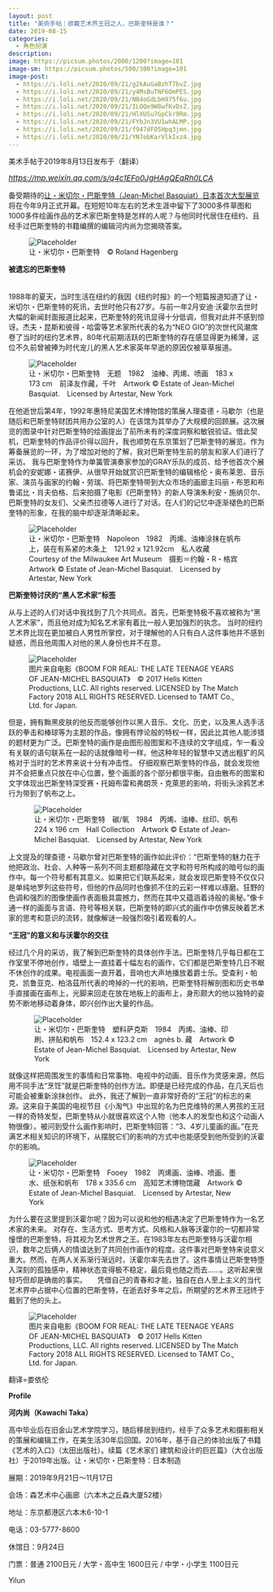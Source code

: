 ```yaml
---
layout: post
title: "​美術手帖｜欲戴艺术界王冠之人，巴斯奎特是谁？"
date: 2019-08-15
categories:
  - 角色扮演
description:
image: https://picsum.photos/2000/1200?image=101
image-sm: https://picsum.photos/500/300?image=101
image-post:
  - https://i.loli.net/2020/09/21/g2kAuGaBzhT7bvZ.jpg
  - https://i.loli.net/2020/09/21/y4MsBuTNF6OmPES.jpg
  - https://i.loli.net/2020/09/21/NB4oGdLbH975f6u.jpg
  - https://i.loli.net/2020/09/21/ILOQe9W8wfKvDsZ.jpg
  - https://i.loli.net/2020/09/21/HlXUSu7GpCkr9Rm.jpg
  - https://i.loli.net/2020/09/21/FYbJn3VU1whALMP.jpg
  - https://i.loli.net/2020/09/21/f947dFOSHpq3jmn.jpg
  - https://i.loli.net/2020/09/21/YN7obKarVlkIxz4.jpg
---
```

美术手帖于2019年8月13日发布于（翻译）

<a href="https://mp.weixin.qq.com/s/q4c1EFo0JgHAgQEqRh0LCA"><i style="font-size:15px">https://mp.weixin.qq.com/s/q4c1EFo0JgHAgQEqRh0LCA</i></a>

备受期待的<a href="http://mp.weixin.qq.com/s?__biz=MzU4OTcyOTg0NQ==&mid=2247485020&idx=1&sn=abcdd14c51a1bf0d3c6543acbabd5c4a&chksm=fdc85f06cabfd6103ce583e3a4466d5845819f77485746d625b031ea9b738a7b6ac6ee3e93c0&scene=21#wechat_redirect">让・米切尔・巴斯奎特（Jean-Michel Basquiat）日本首次大型展览</a>将在今年9月正式开幕。在短短10年左右的艺术生涯中留下了3000多件草图和1000多件绘画作品的艺术家巴斯奎特是怎样的人呢<!--break-->？与他同时代居住在纽约、且经手过巴斯奎特的书籍编撰的编辑河内尚为您揭晓答案。

<figure>
  <img src="{{ page.image-post[0] }}" alt="Placeholder"/>
  <figcaption>让・米切尔・巴斯奎特　© Roland Hagenberg</figcaption>
</figure>

<div style="font-weight:bold;">被遗忘的巴斯奎特　</div>　

1988年的夏天，当时生活在纽约的我因《纽约时报》的一个短篇报道知道了让・米切尔・巴斯奎特的死讯，去世时他只有27岁。与前一年2月安迪·沃霍尔去世时大幅的新闻封面报道比起来，巴斯奎特的死讯显得十分低调，但我对此并不感到惊讶。杰夫・昆斯和彼得・哈雷等艺术家所代表的名为“NEO GIO”的次世代风潮席卷了当时的纽约艺术界，80年代前期活跃的巴斯奎特的存在感显得更为稀薄，这位不久前曾被捧为时代宠儿的黑人艺术家英年早逝的原因仅被草草报道。

<figure>
  <img src="{{ page.image-post[1] }}" alt="Placeholder"/>
  <figcaption>让・米切尔・巴斯奎特　无题　1982　油棒、丙烯、喷画　183 x 173 cm　前泽友作藏，千叶　Artwork © Estate of Jean-Michel Basquiat.　Licensed by Artestar, New York</figcaption>
</figure>

在他逝世后第4年，1992年惠特尼美国艺术博物馆的策展人理查德・马歇尔（也是随后和巴斯奎特财团共用办公室的人）在该馆为其举办了大规模的回顾展。这次展览的图录中针对巴斯奎特的绘画提出了前所未有的深度洞察和敏锐验证。借此契机，巴斯奎特的作品评价得以回升，我也顺势在东京策划了巴斯奎特的展览。作为筹备展览的一环，为了增加对他的了解，我对巴斯奎特生前的朋友和家人们进行了采访。
我与巴斯奎特作为单簧管演奏家参加的GRAY乐队的成员、给予他首次个展机会的安妮娜・诺赛伊、从很早开始就赏识巴斯奎特的编辑格伦・奥布莱恩、音乐家、演员与画家的约翰・劳瑞、将巴斯奎特带到大众市场的画廊主玛丽・布恩和布鲁诺比・肖夫伯格、后来拍摄了电影《巴斯奎特》的新人导演朱利安・施纳贝尔、巴斯奎特的女友们、父亲杰拉德等人进行了对话。在人们的记忆中逐渐褪色的巴斯奎特的形象，在我的脑中却逐渐清晰起来。

<figure>
  <img src="{{ page.image-post[2] }}" alt="Placeholder"/>
  <figcaption>让・米切尔・巴斯奎特　Napoleon　1982　丙烯、油棒涂抹在帆布上，装在有系紧的木条上　121.92 x 121.92cm　私人收藏　Courtesy of the Milwaukee Art Museum　摄影＝约翰・R・格宾　Artwork © Estate of Jean-Michel Basquiat.　Licensed by Artestar, New York</figcaption>
</figure>

<div style="font-weight:bold;">巴斯奎特讨厌的“黑人艺术家”标签</div>

从与上述的人们对话中我找到了几个共同点。首先，巴斯奎特极不喜欢被称为“黑人艺术家”，而且他对成为知名艺术家有着比一般人更加强烈的执念。
当时的纽约艺术界比现在更加被白人男性所掌控，对于理解他的人只有白人这件事他并不感到疑惑，而且他周围人对他的黑人身份也并不在意。

<figure>
  <img src="{{ page.image-post[3] }}" alt="Placeholder"/>
  <figcaption>图片来自电影《BOOM FOR REAL: THE LATE TEENAGE YEARS OF JEAN-MICHEL BASQUIAT》　© 2017 Hells Kitten Productions, LLC. All rights reserved. LICENSED by The Match Factory 2018 ALL RIGHTS RESERVED. Licensed to TAMT Co., Ltd. for Japan.</figcaption>
</figure>

但是，拥有黝黑皮肤的他反而能够创作以黑人音乐、文化、历史，以及黑人选手活跃的拳击和棒球等为主题的作品，像拥有悖论般的特权一样，因此比其他人能涉猎的题材更为广泛。巴斯奎特的画作是由图形般图案和不连续的文字组成，乍一看没有关联的语句联系在一起的话就像暗号一样。他这种年轻的智慧中又透出粗犷的风格对于当时的艺术界来说十分有冲击性。
仔细观察巴斯奎特的作品，就会发现他并不会把重点只放在中心位置，整个画面的各个部分都很平衡。自由散布的图案和文字体现出巴斯奎特深受赛・托姆布雷和弗朗茨・克萊恩的影响，将街头涂鸦艺术行为带到了帆布之上。

<figure style="width:80%;margin:auto;">
  <img src="{{ page.image-post[4] }}" alt="Placeholder"/>
  <figcaption>让・米切尔・巴斯奎特　碳/氧　1984　丙烯、油棒、丝印、帆布　224 x 196 cm　Hall Collection　Artwork © Estate of Jean-Michel Basquiat.　Licensed by Artestar, New York</figcaption>
</figure>

上文提及的理查德・马歇尔曾对巴斯奎特的画作如此评价：“巴斯奎特的魅力在于他把政治、社会、人种等一系列不同主题都隐藏在文字和符号所构成的暗号似的画作中。每一个符号都有其意义。如果把它们联系起来，就会发现巴斯奎特不仅仅只是单纯地罗列这些符号，但他的作品同时也像抓不住的云彩一样难以琢磨。狂野的色调和强烈的图像使画作表面极具震撼力，然而在其中又蕴涵着诗般的奥秘。”像卡通一样的画面与言语、符号等相关联，巴斯奎特的即兴式的画作中仿佛反映着艺术家的思考和意识的流转，就像解谜一般强烈吸引着观看的人。

<div style="font-weight:bold;">“王冠”的意义和与沃霍尔的交往</div>

经过几个月的采访，我了解到巴斯奎特的具体创作手法。巴斯奎特几乎每日都在工作室里不停地创作，墙壁上一直挂着十幅左右的画作，它们都是巴斯奎特几日不眠不休创作的成果。电视画面一直开着，音响也大声地播放着爵士乐。受查利・帕克、凯鲁亚克、柏洛茲所代表的垮掉的一代的影响，巴斯奎特将解剖图和历史书单手直接画在画布上，光脚来回走在放在地板上的画布上，身形颇大的他以独特的姿势不断地移动着身体，即兴创作出大量的作品。

<figure style="width:80%;margin:auto;">
  <img src="{{ page.image-post[5] }}" alt="Placeholder"/>
  <figcaption>让・米切尔・巴斯奎特　塑料萨克斯　1984　丙烯、油棒、印刷、拼贴和帆布　152.4 x 123.2 cm　agnès b. 藏　Artwork © Estate of Jean-Michel Basquiat.　Licensed by Artestar, New York</figcaption>
</figure>

就像这样把周围发生的事情和日常事物、电视中的动画、音乐作为灵感来源，然后用不同手法“烹饪”就是巴斯奎特的创作方法。即便是已经完成的作品，在几天后也可能会被重新涂抹创作。
此外，我还了解到一直非常好奇的“王冠”的标志的来源。这来自于美国的电视节目《小淘气》中出现的名为巴克维特的黑人男孩的王冠一样的奇特发型，巴斯奎特从小就很喜欢这个人物（他本人的发型也和这个动画人物很像）。被问到受什么画作影响时，巴斯奎特回答：“3、4岁儿童画的画。”在充满艺术相关知识的环境下，从摆脱它们的影响的方式中也能感受到他所受到的沃霍尔的影响。

<figure>
  <img src="{{ page.image-post[6] }}" alt="Placeholder"/>
  <figcaption>让・米切尔・巴斯奎特　Fooey　1982　丙烯画、油棒、喷画、墨水、纸张和帆布　178 x 335.6 cm　高知艺术博物馆藏　Artwork © Estate of Jean-Michel Basquiat.　Licensed by Artestar, New York</figcaption>
</figure>

为什么要在这里提到沃霍尔呢？因为可以说和他的相遇决定了巴斯奎特作为一名艺术家的未来。
对存在、生活方式、思考方式、风格和人脉等沃霍尔的一切都非常憧憬的巴斯奎特，将其视为艺术世界之王。在1983年左右巴斯奎特与沃霍尔相识，数年之后俩人的情谊达到了共同创作画作的程度。这件事对巴斯奎特来说意义重大。然而，在两人关系渐行渐远时，沃霍尔率先去世了。这件事情让巴斯奎特堕入深刻的孤独感中，精神状态变得极不稳定，最后竟也随之而去……。这听起来很轻巧但却是确凿的事实。　　凭借自己的青春和才能，独自在白人至上主义的当代艺术界中占据中心位置的巴斯奎特，在逝去好多年之后，所期望的艺术界王冠终于戴到了他的头上。

<figure>
  <img src="{{ page.image-post[7] }}" alt="Placeholder"/>
  <figcaption>图片来自电影《BOOM FOR REAL: THE LATE TEENAGE YEARS OF JEAN-MICHEL BASQUIAT》　© 2017 Hells Kitten Productions, LLC. All rights reserved. LICENSED by The Match Factory 2018 ALL RIGHTS RESERVED. Licensed to TAMT Co., Ltd. for Japan.</figcaption>
</figure>

<div>
翻译=娄依伦<br>

<b>Profile</b><br>

<b>河内尚（Kawachi Taka）</b><br>

高中毕业后在旧金山艺术学院学习，随后移居到纽约，经手了众多艺术和摄影相关的策展和编辑工作，在美生活30年后回国。2016年，基于自己的体验出版了书籍《艺术的入口》（太田出版社）。续篇《艺术家们 建筑和设计的巨匠篇》（大仓出版社）于2019年出版。让・米切尔・巴斯奎特：日本制造<br>

展期：2019年9月21日〜11月17日<br>

会场：森艺术中心画廊（六本木之丘森大厦52楼）<br>

地址：东京都港区六本木6-10-1<br>

电话：03-5777-8600<br>

休馆日：9月24日<br>

门票：普通 2100日元 / 大学・高中生 1600日元 / 中学・小学生 1100日元<br>
</div>

 
Yilun